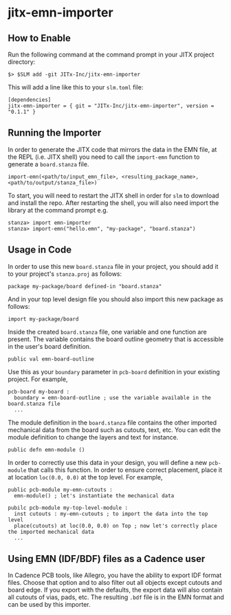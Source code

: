 # jitx-emn-importer



## How to Enable

Run the following command at the command prompt in your JITX project directory:

```
$> $SLM add -git JITx-Inc/jitx-emn-importer
```

This will add a line like this to your `slm.toml` file:

```
[dependencies]
jitx-emn-importer = { git = "JITx-Inc/jitx-emn-importer", version = "0.1.1" }
```

## Running the Importer

In order to generate the JITX code that mirrors the data in the EMN file, at the REPL (i.e. JITX shell) you need to call the `import-emn` function to generate a `board.stanza` file.  

```
import-emn(<path/to/input_emn_file>, <resulting_package_name>, <path/to/output/stanza_file>)
```
To start, you will need to restart the JITX shell in order for `slm` to download and install the repo. After restarting the shell, you will also need import the library at the command prompt e.g.
```
stanza> import emn-importer
stanza> import-emn("hello.emn", "my-package", "board.stanza")
```

## Usage in Code

In order to use this new `board.stanza` file in your project, you should add it to your project's `stanza.proj` as follows:

```
package my-package/board defined-in "board.stanza"
```
And in your top level design file you should also import this new package as follows:
```
import my-package/board
```

Inside the created `board.stanza` file, one variable and one function are present. The variable contains the board outline geometry that is accessible in the user's board definition.

`public val emn-board-outline`

Use this as your `boundary` parameter in `pcb-board` definition in your existing project. For example,

```
pcb-board my-board :
  boundary = emn-board-outline ; use the variable available in the board.stanza file
  ...
```
The module definition in the `board.stanza` file contains the other imported mechanical data from the board such as cutouts, text, etc. You can edit the module definition to change the layers and text for instance.

`public defn emn-module ()`

In order to correctly use this data in your design, you will define a new `pcb-module` that calls this function. In order to ensure correct placement, place it at location `loc(0.0, 0.0)` at the top level. For example,

```
public pcb-module my-emn-cutouts :
  emn-module() ; let's instantiate the mechanical data

pubilc pcb-module my-top-level-module :
  inst cutouts : my-emn-cutouts ; to import the data into the top level
  place(cutouts) at loc(0.0, 0.0) on Top ; now let's correctly place the imported mechanical data
  ...
```

## Using EMN (IDF/BDF) files as a Cadence user

In Cadence PCB tools, like Allegro, you have the ability to export IDF format files. Choose that option and to also filter out all objects except cutouts and board edge. If you export with the defaults, the export data will also contain all cutouts of vias, pads, etc. The resulting `.bdf` file is in the EMN format and can be used by this importer.
